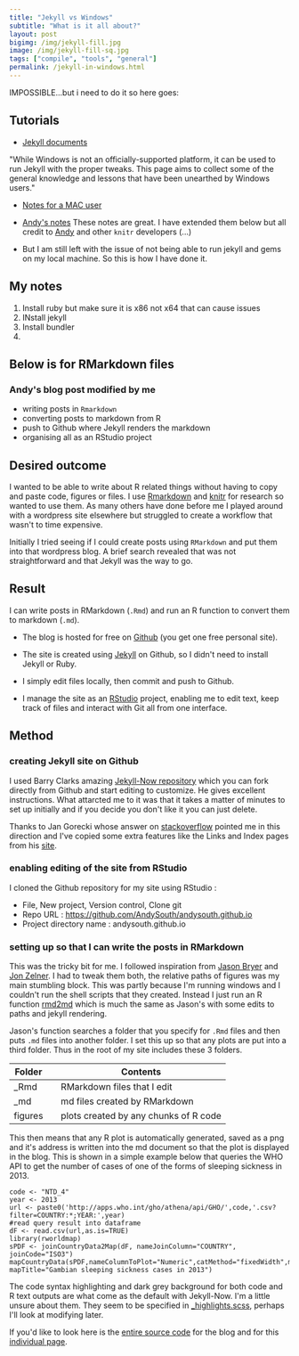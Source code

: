 ```yaml
---
title: "Jekyll vs Windows"
subtitle: "What is it all about?"
layout: post
bigimg: /img/jekyll-fill.jpg
image: /img/jekyll-fill-sq.jpg
tags: ["compile", "tools", "general"]
permalink: /jekyll-in-windows.html
---
```


IMPOSSIBLE...but i need to do it so here goes:

## Tutorials

- [Jekyll documents](https://jekyllrb.com/docs/installation/windows/)

"While Windows is not an officially-supported platform, it can be used to run Jekyll with the proper tweaks. This page aims to collect some of the general knowledge and lessons that have been unearthed by Windows users."

- [Notes for a MAC user](https://www.alspur.com/moving-to-blogdown/)

- [Andy's notes]()
These notes are great. I have extended them below but all credit to [Andy]() and other `knitr` developers (...)

- But I am still left with the issue of not being able to run jekyll and gems on my local machine. So this is how I have done it.

## My notes

1. Install ruby but make sure it is x86 not x64 that can cause issues  
2. INstall jekyll
3. Install bundler
4. 

## Below is for RMarkdown files

### Andy's blog post modified by me
* writing posts in `Rmarkdown`
* converting posts to markdown from R
* push to Github where Jekyll renders the markdown
* organising all as an RStudio project 

## Desired outcome

I wanted to be able to write about R related things without having to copy and paste code, figures or files. I use [Rmarkdown](http://rmarkdown.rstudio.com/) and [knitr](http://yihui.name/knitr/) for research so wanted to use them. As many others have done before me I played around with a wordpress site elsewhere but struggled to create a workflow that wasn't to time expensive.

Initially I tried seeing if I could create posts using `RMarkdown` and put them into that wordpress blog. A brief search revealed that was not straightforward and that Jekyll was the way to go.  

## Result

I can write posts in RMarkdown (`.Rmd`) and run an R function to convert them to markdown (`.md`). 

- The blog is hosted for free on [Github](https://github.com/) (you get one free personal site). 

- The site is created using [Jekyll](http://jekyllrb.com/) on Github, so I didn't need to install Jekyll or Ruby. 

- I simply edit files locally, then commit and push to Github. 

- I manage the site as an [RStudio](http://www.rstudio.com/products/RStudio) project, enabling me to edit text, keep track of files and interact with Git all from one interface.

## Method

### creating Jekyll site on Github

I used Barry Clarks amazing [Jekyll-Now repository](https://github.com/barryclark/jekyll-now) which you can fork directly from Github and start editing to customize. He gives excellent instructions. What attarcted me to it was that it takes a matter of minutes to set up initially and if you decide you don't like it you can just delete.  

Thanks to Jan Gorecki whose answer on [stackoverflow](http://stackoverflow.com/a/26703757/1718356) pointed me in this direction and I've copied some extra features like the Links and Index pages from his [site](https://github.com/jangorecki/jangorecki.github.io).  

### enabling editing of the site from RStudio

I cloned the Github repository for my site using RStudio :

* File, New project, Version control, Clone git
* Repo URL : https://github.com/AndySouth/andysouth.github.io
* Project directory name : andysouth.github.io

### setting up so that I can write the posts in RMarkdown
This was the tricky bit for me. I followed inspiration from [Jason Bryer](http://jason.bryer.org/posts/2012-12-10/Markdown_Jekyll_R_for_Blogging.html) and [Jon Zelner](http://www.jonzelner.net/jekyll/knitr/r/2014/07/02/autogen-knitr/). I had to tweak them both, the relative paths of figures was my main stumbling block. This was partly because I'm running windows and I couldn't run the shell scripts that they created. Instead I just run an R function [rmd2md](https://github.com/AndySouth/andysouth.github.io/blob/master/rmd2md.r) which is much the same as Jason's with some edits to paths and jekyll rendering.

Jason's function searches a folder that you specify for `.Rmd` files and then puts `.md` files into another folder. I set this up so that any plots are put into a third folder. Thus in the root of my site includes these 3 folders.

| Folder |     | Contents |
| ------ | --- | --- |
| _Rmd   |  | RMarkdown files that I edit |
| _md    |  | md files created by RMarkdown |
| figures |  | plots created by any chunks of R code |

This then means that any R plot is automatically generated, saved as a png and it's address is written into the md document so that the plot is displayed in the blog. This is shown in a simple example below that queries the WHO API to get the number of cases of one of the forms of sleeping sickness in 2013.

```{r, 14-12-10-rworldmap, hide=TRUE, warning=FALSE, message=FALSE, echo=TRUE}
code <- "NTD_4"
year <- 2013
url <- paste0('http://apps.who.int/gho/athena/api/GHO/',code,'.csv?filter=COUNTRY:*;YEAR:',year)
#read query result into dataframe
dF <- read.csv(url,as.is=TRUE)
library(rworldmap)
sPDF <- joinCountryData2Map(dF, nameJoinColumn="COUNTRY", joinCode="ISO3")
mapCountryData(sPDF,nameColumnToPlot="Numeric",catMethod="fixedWidth",mapRegion="africa", mapTitle="Gambian sleeping sickness cases in 2013")

```

The code syntax highlighting and dark grey background for both code and R text outputs are what come as the default with Jekyll-Now. I'm a little unsure about them. They seem to be specified in [_highlights.scss](https://github.com/AndySouth/andysouth.github.io/blob/master/_scss/_highlights.scss), perhaps I'll look at modifying later.

If you'd like to look here is the [entire source code](https://github.com/AndySouth/andysouth.github.io/) for the blog and for this [individual page](https://github.com/AndySouth/andysouth.github.io/blob/master/_rmd/2014-12-10-blog-setup.Rmd).